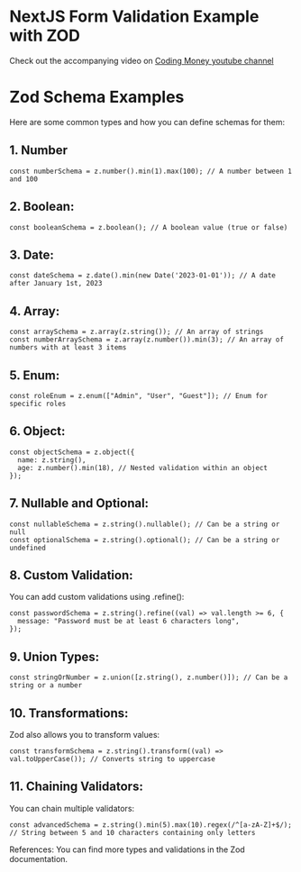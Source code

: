 # NextJS Form Validation Example with ZOD
Check out the accompanying video on [Coding Money youtube channel](https://www.youtube.com/@CodingMoney) 
# Zod Schema Examples

Here are some common types and how you can define schemas for them:

## 1. Number

```
const numberSchema = z.number().min(1).max(100); // A number between 1 and 100
```

## 2. Boolean:

```
const booleanSchema = z.boolean(); // A boolean value (true or false)
```
## 3. Date:

```
const dateSchema = z.date().min(new Date('2023-01-01')); // A date after January 1st, 2023
```
## 4. Array:

```
const arraySchema = z.array(z.string()); // An array of strings
const numberArraySchema = z.array(z.number()).min(3); // An array of numbers with at least 3 items
```
## 5. Enum:
```
const roleEnum = z.enum(["Admin", "User", "Guest"]); // Enum for specific roles
```
## 6. Object:

```
const objectSchema = z.object({
  name: z.string(),
  age: z.number().min(18), // Nested validation within an object
});
```
## 7. Nullable and Optional:

```
const nullableSchema = z.string().nullable(); // Can be a string or null
const optionalSchema = z.string().optional(); // Can be a string or undefined
```

## 8. Custom Validation:
You can add custom validations using .refine():


```
const passwordSchema = z.string().refine((val) => val.length >= 6, {
  message: "Password must be at least 6 characters long",
});
```

## 9. Union Types:

```
const stringOrNumber = z.union([z.string(), z.number()]); // Can be a string or a number
```
## 10. Transformations:
Zod also allows you to transform values:


```
const transformSchema = z.string().transform((val) => val.toUpperCase()); // Converts string to uppercase

```

## 11. Chaining Validators:
You can chain multiple validators:


```
const advancedSchema = z.string().min(5).max(10).regex(/^[a-zA-Z]+$/); // String between 5 and 10 characters containing only letters
```
References:
You can find more types and validations in the Zod documentation.